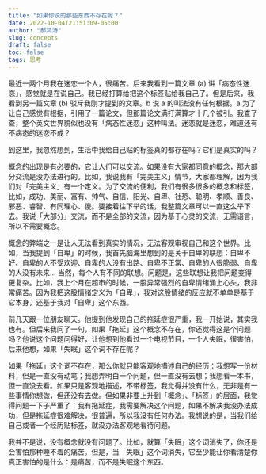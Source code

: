 ```yaml
---
title: "如果你说的那些东西不存在呢？"
date: 2022-10-04T21:51:09-05:00
author: "郝鸿涛"
slug: concepts
draft: false
toc: false
tags: 思考
---
```


最近一两个月我在迷恋一个人，很痛苦。后来我看到一篇文章 (a) 讲「病态性迷恋」，感觉就是在说自己。我已经打算给把这个标签贴给我自己了。但是后来，我看到另一篇文章 (b) 驳斥我刚才提到的文章。b 说 a 的叫法没有任何根据。a 为了让自己感觉有根据，引用了一篇论文，但那篇论文满打满算才十几个被引。我查了查，整个英文世界貌似也没有「病态性迷恋」这种叫法。迷恋就是迷恋，难道还有不病态的迷恋不成？

到这里，我忽然想到，生活中我给自己贴的标签真的都存在吗？它们是真实的吗？

概念的出现是有必要的，它让人们可以交流。如果没有大家都同意的概念，那大部分交流是没办法进行的。比如，我说我有「完美主义」情节，大家都理解，因为我们对「完美主义」有一个定义。为了交流的便利，我们有很多很多的概念和标签，比如，成功、美丽、富有、帅气、自信、阳光、自卑、社恐、聪明、孝顺、善良、邪恶、睿智、有同理心、傻。要接着往下举的话，我整篇文章可以一直这么举下去。我说「大部分」交流，而不是全部的交流，因为基于心灵的交流，无需语言，所以不需要概念。

概念的弊端之一是让人无法看到真实的情况，无法客观审视自己和这个世界。比如，当我提到「自卑」的时候，我首先脑海里想到的是关于自卑的联想：自卑不好、自卑的人不受欢迎、自卑的人没有出路、自卑不正常、自卑的人很脆弱、自卑的人没有未来... 当然，每个人有不同的联想。问题是，这些联想让我把问题变得更复杂。比如，我上个月在超市的时候，一股异常强烈的自卑情绪涌上心头，我非常痛苦。因为我把这股情绪定义为「自卑」，我对这股情绪的反应就不单单是基于它本身，还基于我对「自卑」这个东西。

前几天跟一位朋友聊天。他提到他发现自己的拖延症很严重，我一开始说，其实我也有。但后来我问了一句，如果「拖延」这个概念不存在，你还觉得这是个问题吗？他说这个问题问得好，让他想到他看过一个电视节目，一个人失眠，很害怕，后来他想，如果「失眠」这个词不存在呢？

如果「拖延」这个词不存在，那么你就只能客观地描述自己的经历：我想写一份材料，但是一直没有动笔；我想弄明白一个问题，但一直没有去想；我想看一本书，但一直没去看。如果只是客观地描述，不带标签，我觉得并没有什么，无非是有一些事情你想做，但还没有去做。但如果非要上升到「概念」、「标签」的层面，我觉得问题一下子严重了：我有拖延症，我需要解决这个问题，如果不解决我没办法成功，但是拖延症很难解决，很普遍，所以我没有任何办法。我想说的是，当我们给自己或者一个经历贴标签，就没办法客观地看待问题。

我并不是说，没有概念就没有问题了。比如，就算「失眠」这个词消失了，你还是会害怕那种睡不着的痛苦。但是，当「失眠」这个词消失，它至少能让你看清楚你真正害怕的是什么：是痛苦，而不是失眠这个东西。